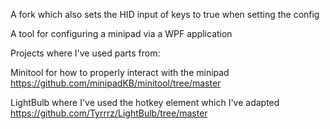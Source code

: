 A fork which also sets the HID input of keys to true when setting the config

A tool for configuring a minipad via a WPF application

Projects where I've used parts from:

Minitool for how to properly interact with the minipad
https://github.com/minipadKB/minitool/tree/master

LightBulb where I've used the hotkey element which I've adapted
https://github.com/Tyrrrz/LightBulb/tree/master
